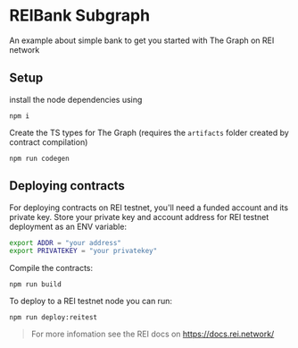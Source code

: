 # REIBank Subgraph

An example about simple bank to get you started with The Graph on REI network

## Setup
install the node dependencies using 
```
npm i
```
Create the TS types for The Graph (requires the `artifacts` folder created by contract compilation)
```
npm run codegen
```
## Deploying contracts
For deploying contracts on REI testnet, you'll need a funded account and its private key. Store your private key and account address for REI testnet deployment as an ENV variable:

```sh
export ADDR = "your address"
export PRIVATEKEY = "your privatekey"
```
Compile the contracts:
```
npm run build
```
To deploy to a REI testnet node you can run:
```
npm run deploy:reitest
```

> For more infomation see the REI docs on https://docs.rei.network/